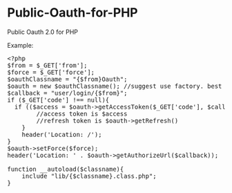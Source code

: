 Public-Oauth-for-PHP
====================

Public Oauth 2.0 for PHP

Example:
<pre>
&lt;?php
$from = $_GET['from'];
$force = $_GET['force'];
$oauthClassname = &quot;{$from}Oauth&quot;;
$oauth = new $oauthClassname(); //suggest use factory. best suggest is IOC.
$callback = &quot;user/login/{$from}&quot;;
if ($_GET['code'] !== null){
  if (($access = $oauth-&gt;getAccessToken($_GET['code'], $callback)) !== false){
		//access token is $access
		//refresh token is $oauth-&gt;getRefresh()
	}
	header('Location: /');
}
$oauth-&gt;setForce($force);
header('Location: ' . $oauth-&gt;getAuthorizeUrl($callback));

function __autoload($classname){
	include &quot;lib/{$classname}.class.php&quot;;
}
</pre>
